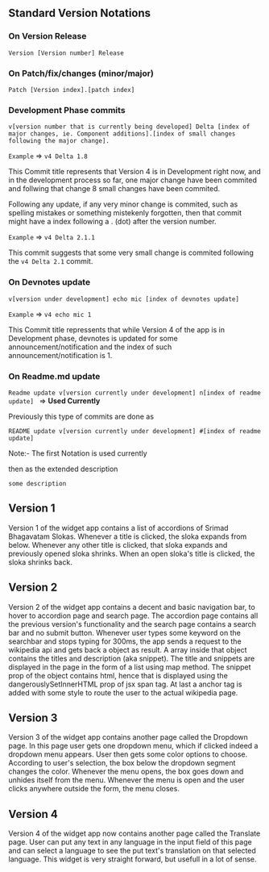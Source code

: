 ## Standard Version Notations

### On Version Release

`Version [Version number] Release`

### On Patch/fix/changes (minor/major)


`Patch [Version index].[patch index]`

### Development Phase commits


`v[version number that is currently being developed] Delta [index of major changes, ie. Component additions].[index of small changes following the major change].`

`Example`  => `v4 Delta 1.8`

 This Commit title represents that Version 4 is in Development right now, and in the development process so far, one major change have been commited and follwing that change 8 small changes have been commited.

 Following any update, if any very minor change is commited, such as spelling mistakes or something mistekenly forgotten, then that commit might have a index following a . (dot) after the version number.

 `Example` => `v4 Delta 2.1.1`

 This commit suggests that some very small change is commited following the  `v4 Delta 2.1`  commit.

### On Devnotes update

`v[version under development] echo mic [index of devnotes update]`

`Example` => `v4 echo mic 1`

This Commit title repressents that while Version 4 of the app is in Development phase, devnotes is updated for some announcement/notification and the index of such announcement/notification is 1.

### On Readme.md update

`Readme update v[version currently under development] n[index of readme update] ` => **Used Currently**

Previously this type of commits are done as 

`README update v[version currently under development] #[index of readme update] `

Note:- The first Notation is used currently

then as the extended description 

`some description`

## Version 1 
Version 1 of the widget app contains a list of accordions of Srimad Bhagavatam Slokas. Whenever a title is clicked, the sloka expands from below. Whenever any other title is clicked, that sloka expands and previously opened sloka shrinks. When an open sloka's title is clicked, the sloka shrinks back.

## Version 2
Version 2 of the widget app contains a decent and basic navigation bar, to hover to accordion page and search page. The accordion page contains all the previous version's functionality and the search page contains a search bar and no submit button. Whenever user types some keyword on the searchbar and stops typing for 300ms, the app sends a request to the wikipedia api and gets back a object as result. A array inside that object contains the titles and description (aka snippet). The title and snippets are displayed in the page in the form of a list using map method. The snippet prop of the object contains html, hence that is displayed using the dangerouslySetInnerHTML prop of jsx span tag. At last a anchor tag is added with some style to route the user to the actual wikipedia page.

## Version 3
Version 3 of the widget app contains another page called the Dropdown page. In this page user gets one dropdown menu, which if clicked indeed a dropdown menu appears. User then gets some color options to choose. According to user's selection, the box below the dropdown segment changes the color. Whenever the menu opens, the box goes down and unhides itself from the menu. Whenever the menu is open and the user clicks anywhere outside the form, the menu closes.

## Version 4
Version 4 of the widget app now contains another page called the Translate page. User can put any text in any language in the input field of this page and can select a language to see the put text's translation on that selected language. This widget is very straight forward, but usefull in a lot of sense.